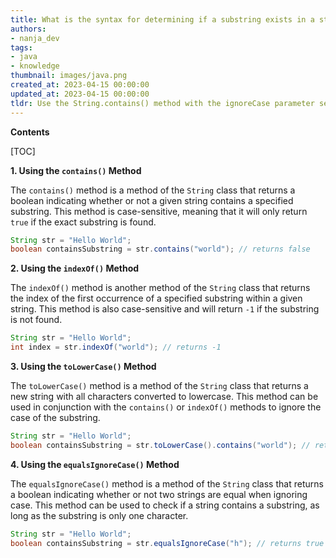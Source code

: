 ```yaml
---
title: What is the syntax for determining if a substring exists in a string (ignoring case) in java?
authors:
- nanja_dev
tags:
- java
- knowledge
thumbnail: images/java.png
created_at: 2023-04-15 00:00:00
updated_at: 2023-04-15 00:00:00
tldr: Use the String.contains() method with the ignoreCase parameter set to true.
---
```


**Contents**

[TOC]

**1. Using the `contains()` Method**

The `contains()` method is a method of the `String` class that returns a boolean indicating whether or not a given string contains a specified substring. This method is case-sensitive, meaning that it will only return `true` if the exact substring is found.

```java
String str = "Hello World";
boolean containsSubstring = str.contains("world"); // returns false
```

**2. Using the `indexOf()` Method**

The `indexOf()` method is another method of the `String` class that returns the index of the first occurrence of a specified substring within a given string. This method is also case-sensitive and will return `-1` if the substring is not found.

```java
String str = "Hello World";
int index = str.indexOf("world"); // returns -1
```

**3. Using the `toLowerCase()` Method**

The `toLowerCase()` method is a method of the `String` class that returns a new string with all characters converted to lowercase. This method can be used in conjunction with the `contains()` or `indexOf()` methods to ignore the case of the substring.

```java
String str = "Hello World";
boolean containsSubstring = str.toLowerCase().contains("world"); // returns true
```

**4. Using the `equalsIgnoreCase()` Method**

The `equalsIgnoreCase()` method is a method of the `String` class that returns a boolean indicating whether or not two strings are equal when ignoring case. This method can be used to check if a string contains a substring, as long as the substring is only one character.

```java
String str = "Hello World";
boolean containsSubstring = str.equalsIgnoreCase("h"); // returns true
```
